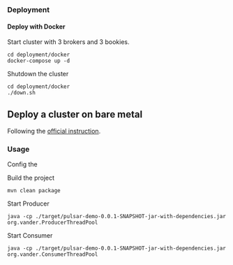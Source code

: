 ### Deployment

#### Deploy with Docker

Start cluster with 3 brokers and 3 bookies.

```shell script
cd deployment/docker
docker-compose up -d
```

Shutdown the cluster
```shell script
cd deployment/docker
./down.sh
```

## Deploy a cluster on bare metal

Following the [official instruction](https://pulsar.apache.org/docs/en/deploy-bare-metal/).

### Usage

Config the 

Build the project

```shell script
mvn clean package
```

Start Producer

```shell script
java -cp ./target/pulsar-demo-0.0.1-SNAPSHOT-jar-with-dependencies.jar org.vander.ProducerThreadPool
```

Start Consumer

```shell script
java -cp ./target/pulsar-demo-0.0.1-SNAPSHOT-jar-with-dependencies.jar org.vander.ConsumerThreadPool
```

